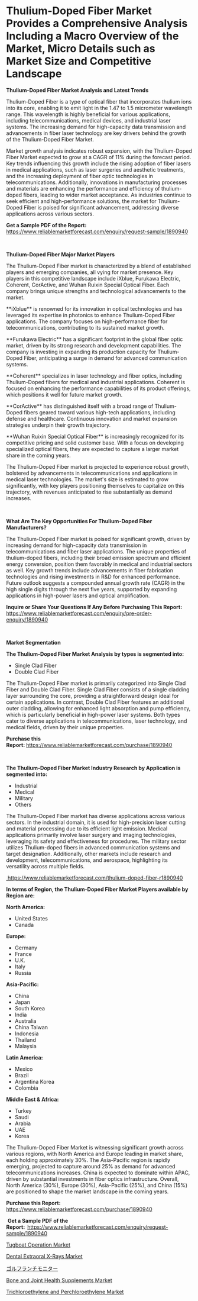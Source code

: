 <p><h1>Thulium-Doped Fiber Market Provides a Comprehensive Analysis Including a Macro Overview of the Market, Micro Details such as Market Size and Competitive Landscape</h1></p><p><strong>Thulium-Doped Fiber Market Analysis and Latest Trends</strong></p>
<p><p>Thulium-Doped Fiber is a type of optical fiber that incorporates thulium ions into its core, enabling it to emit light in the 1.47 to 1.5 micrometer wavelength range. This wavelength is highly beneficial for various applications, including telecommunications, medical devices, and industrial laser systems. The increasing demand for high-capacity data transmission and advancements in fiber laser technology are key drivers behind the growth of the Thulium-Doped Fiber Market.</p><p>Market growth analysis indicates robust expansion, with the Thulium-Doped Fiber Market expected to grow at a CAGR of 11% during the forecast period. Key trends influencing this growth include the rising adoption of fiber lasers in medical applications, such as laser surgeries and aesthetic treatments, and the increasing deployment of fiber optic technologies in telecommunications. Additionally, innovations in manufacturing processes and materials are enhancing the performance and efficiency of thulium-doped fibers, leading to wider market acceptance. As industries continue to seek efficient and high-performance solutions, the market for Thulium-Doped Fiber is poised for significant advancement, addressing diverse applications across various sectors.</p></p>
<p><strong>Get a Sample PDF of the Report:&nbsp;</strong> <a href="https://www.reliablemarketforecast.com/enquiry/request-sample/1890940?utm_campaign=1102&utm_medium=2&utm_source=Github&utm_content=ia&utm_term=12112024&utm_id=thulium-doped-fiber">https://www.reliablemarketforecast.com/enquiry/request-sample/1890940</a></p>
<p>&nbsp;</p>
<p><strong>Thulium-Doped Fiber Major Market Players</strong></p>
<p><p>The Thulium-Doped Fiber market is characterized by a blend of established players and emerging companies, all vying for market presence. Key players in this competitive landscape include iXblue, Furukawa Electric, Coherent, CorActive, and Wuhan Ruixin Special Optical Fiber. Each company brings unique strengths and technological advancements to the market.</p><p>**iXblue** is renowned for its innovation in optical technologies and has leveraged its expertise in photonics to enhance Thulium-Doped Fiber applications. The company focuses on high-performance fiber for telecommunications, contributing to its sustained market growth.</p><p>**Furukawa Electric** has a significant footprint in the global fiber optic market, driven by its strong research and development capabilities. The company is investing in expanding its production capacity for Thulium-Doped Fiber, anticipating a surge in demand for advanced communication systems.</p><p>**Coherent** specializes in laser technology and fiber optics, including Thulium-Doped fibers for medical and industrial applications. Coherent is focused on enhancing the performance capabilities of its product offerings, which positions it well for future market growth.</p><p>**CorActive** has distinguished itself with a broad range of Thulium-Doped fibers geared toward various high-tech applications, including defense and healthcare. Continuous innovation and market expansion strategies underpin their growth trajectory.</p><p>**Wuhan Ruixin Special Optical Fiber** is increasingly recognized for its competitive pricing and solid customer base. With a focus on developing specialized optical fibers, they are expected to capture a larger market share in the coming years.</p><p>The Thulium-Doped Fiber market is projected to experience robust growth, bolstered by advancements in telecommunications and applications in medical laser technologies. The market's size is estimated to grow significantly, with key players positioning themselves to capitalize on this trajectory, with revenues anticipated to rise substantially as demand increases.</p></p>
<p>&nbsp;</p>
<p><strong>What Are The Key Opportunities For Thulium-Doped Fiber Manufacturers?</strong></p>
<p><p>The Thulium-Doped Fiber market is poised for significant growth, driven by increasing demand for high-capacity data transmission in telecommunications and fiber laser applications. The unique properties of thulium-doped fibers, including their broad emission spectrum and efficient energy conversion, position them favorably in medical and industrial sectors as well. Key growth trends include advancements in fiber fabrication technologies and rising investments in R&D for enhanced performance. Future outlook suggests a compounded annual growth rate (CAGR) in the high single digits through the next five years, supported by expanding applications in high-power lasers and optical amplification.</p></p>
<p><strong>Inquire or Share Your Questions If Any Before Purchasing This Report:</strong> <a href="https://www.reliablemarketforecast.com/enquiry/pre-order-enquiry/1890940?utm_campaign=1102&utm_medium=2&utm_source=Github&utm_content=ia&utm_term=12112024&utm_id=thulium-doped-fiber">https://www.reliablemarketforecast.com/enquiry/pre-order-enquiry/1890940</a></p>
<p>&nbsp;</p>
<p><strong>Market Segmentation</strong></p>
<p><strong>The Thulium-Doped Fiber Market Analysis by types is segmented into:</strong></p>
<p><ul><li>Single Clad Fiber</li><li>Double Clad Fiber</li></ul></p>
<p><p>The Thulium-Doped Fiber market is primarily categorized into Single Clad Fiber and Double Clad Fiber. Single Clad Fiber consists of a single cladding layer surrounding the core, providing a straightforward design ideal for certain applications. In contrast, Double Clad Fiber features an additional outer cladding, allowing for enhanced light absorption and pump efficiency, which is particularly beneficial in high-power laser systems. Both types cater to diverse applications in telecommunications, laser technology, and medical fields, driven by their unique properties.</p></p>
<p><strong>Purchase this Report:&nbsp;</strong><a href="https://www.reliablemarketforecast.com/purchase/1890940?utm_campaign=1102&utm_medium=2&utm_source=Github&utm_content=ia&utm_term=12112024&utm_id=thulium-doped-fiber">https://www.reliablemarketforecast.com/purchase/1890940</a></p>
<p>&nbsp;</p>
<p><strong>The Thulium-Doped Fiber Market Industry Research by Application is segmented into:</strong></p>
<p><ul><li>Industrial</li><li>Medical</li><li>Military</li><li>Others</li></ul></p>
<p><p>The Thulium-Doped Fiber market has diverse applications across various sectors. In the industrial domain, it is used for high-precision laser cutting and material processing due to its efficient light emission. Medical applications primarily involve laser surgery and imaging technologies, leveraging its safety and effectiveness for procedures. The military sector utilizes Thulium-doped fibers in advanced communication systems and target designation. Additionally, other markets include research and development, telecommunications, and aerospace, highlighting its versatility across multiple fields.</p></p>
<p><a href="https://www.reliablemarketforecast.com/thulium-doped-fiber-r1890940?utm_campaign=1102&utm_medium=2&utm_source=Github&utm_content=ia&utm_term=12112024&utm_id=thulium-doped-fiber">&nbsp;https://www.reliablemarketforecast.com/thulium-doped-fiber-r1890940</a></p>
<p><strong>In terms of Region, the Thulium-Doped Fiber Market Players available by Region are:</strong></p>
<p>
    <p> <strong> North America: </strong>
        <ul>
            <li>United States</li>
            <li>Canada</li>
        </ul>
        </p> 
    <p> <strong> Europe: </strong>
        <ul>
            <li>Germany</li>
            <li>France</li>
            <li>U.K.</li>
            <li>Italy</li>
            <li>Russia</li>
        </ul>
        </p> 
    <p> <strong> Asia-Pacific: </strong>
        <ul>
            <li>China</li>
            <li>Japan</li>
            <li>South Korea</li>
            <li>India</li>
            <li>Australia</li>
            <li>China Taiwan</li>
            <li>Indonesia</li>
            <li>Thailand</li>
            <li>Malaysia</li>
        </ul>
        </p> 
    <p> <strong> Latin America: </strong>
        <ul>
            <li>Mexico</li>
            <li>Brazil</li>
            <li>Argentina Korea</li>
            <li>Colombia</li>
        </ul>
        </p> 
    <p> <strong> Middle East & Africa: </strong>
        <ul>
            <li>Turkey</li>
            <li>Saudi</li>
            <li>Arabia</li>
            <li>UAE</li>
            <li>Korea</li>
        </ul>
    </p>
    </p>
<p><p>The Thulium-Doped Fiber Market is witnessing significant growth across various regions, with North America and Europe leading in market share, each holding approximately 30%. The Asia-Pacific region is rapidly emerging, projected to capture around 25% as demand for advanced telecommunications increases. China is expected to dominate within APAC, driven by substantial investments in fiber optics infrastructure. Overall, North America (30%), Europe (30%), Asia-Pacific (25%), and China (15%) are positioned to shape the market landscape in the coming years.</p></p>
<p><strong>Purchase this Report: </strong><a href="https://www.reliablemarketforecast.com/purchase/1890940?utm_campaign=1102&utm_medium=2&utm_source=Github&utm_content=ia&utm_term=12112024&utm_id=thulium-doped-fiber">https://www.reliablemarketforecast.com/purchase/1890940</a></p>
<p>&nbsp;<strong>Get a Sample PDF of the Report:&nbsp;&nbsp;</strong><a href="https://www.reliablemarketforecast.com/enquiry/request-sample/1890940?utm_campaign=1102&utm_medium=2&utm_source=Github&utm_content=ia&utm_term=12112024&utm_id=thulium-doped-fiber">https://www.reliablemarketforecast.com/enquiry/request-sample/1890940</a></p>
<p><strong></strong></p>
<p><p><a href="https://issuu.com/reportprime-2/docs/tugboat-operation-market-size-2030._fe395775da8cb8?utm_campaign=1102&utm_medium=2&utm_source=Github&utm_content=ia&utm_term=12112024&utm_id=thulium-doped-fiber">Tugboat Operation Market</a></p><p><a href="https://www.linkedin.com/pulse/dental-extraoral-x-rays-market-drivers-challenges-forecast-2024-2031-inkic?utm_campaign=1102&utm_medium=2&utm_source=Github&utm_content=ia&utm_term=12112024&utm_id=thulium-doped-fiber">Dental Extraoral X-Rays Market</a></p><p><a href="https://github.com/mohamedbakry57/Market-Research-Report-List-6/blob/main/127395723421.md?utm_campaign=1102&utm_medium=2&utm_source=Github&utm_content=ia&utm_term=12112024&utm_id=thulium-doped-fiber">ゴルフランチモニター</a></p><p><a href="https://issuu.com/reportprime-2/docs/bone-and-joint-health-supplements-m_141d6132debd04?utm_campaign=1102&utm_medium=2&utm_source=Github&utm_content=ia&utm_term=12112024&utm_id=thulium-doped-fiber">Bone and Joint Health Supplements Market</a></p><p><a href="https://github.com/iva0ei4r/Market-Research-Report-List-1/blob/main/trichloroethylene-and-perchloroethylene-market.md?utm_campaign=1102&utm_medium=2&utm_source=Github&utm_content=ia&utm_term=12112024&utm_id=thulium-doped-fiber">Trichloroethylene and Perchloroethylene Market</a></p></p>